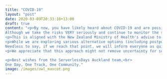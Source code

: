 ```yaml
---
title: "COVID-19"
layout: "post"
date: 2020-03-09T20:33:16+13:00
draft: true
content: "<p>By now, you have likely heard about COVID-19 and are possibly wondering if this is yet another \"event cancellation\" announcement. It is not!<br>
Although we take the risks VERY seriously and continue to monitor the still-evolving situation closely, we do hope that ServerlessDays Auckland 2020 can go ahead on Monday, the 20th of April.</p>
<p>This is aligned with the New Zealand Ministry of Health's advise to not currently alter arrangements for public events such as conferences. For reference: Since the first positive COVID-19 test on 28 February, four additional cases have been reported in New Zealand - the last one on the 7th of March.</p>
<p>While we are exploring various alternative options (including postponing or making it an online conference - either completely or only partially), the organiser team has decided to carry on with the planning of the event until we feel that the situation requires a different course of action. <br>
Needless to say, if we reach that point, we will inform everyone as quickly as possible.</p>
<p>We appreciate that this approach might not remove uncertainty for some attendees - in particular non-locals who bought a ticket - and apologise for that. Please contact us if you are one of those and already decided to not attend the event. We will happily refund your ticket. For all others: Many thanks for your ongoing support!</p>

<p>Best wishes from the ServerlessDays Auckland team,<br>
One Day, One Track, One Community."
image: /images/owl_mascot.png
---
```


